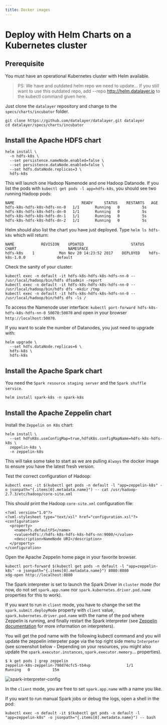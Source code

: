 ```yaml
---
title: Docker images
---
```


# Deploy with Helm Charts on a Kubernetes cluster

## Prerequisite

You must have an operational Kubernetes cluster with Helm available.

> PS: We have and outdated helm repo we need to update...
> If you still want to use this outdated repo, add --repo http://helm.datalayer.io to the kubectl command given here.

Just clone the `datalayer` repository and change to the `specs/charts/incubator` folder.

```
git clone https://github.com/datalayer/datalayer.git datalayer
cd datalayer/specs/charts/incubator
```

## Install the Apache HDFS chart

```
helm install \
  -n hdfs-k8s \
  --set persistence.nameNode.enabled=false \
  --set persistence.dataNode.enabled=false \
  --set hdfs.dataNode.replicas=3 \
  hdfs-k8s
```

This will launch one Hadoop Namenode and one Hadoop Datanode. If you list the pods with `kubectl get pods -l app=hdfs-k8s`, you should see two running Hadoop pods:

```
NAME                              READY     STATUS    RESTARTS   AGE
hdfs-k8s-hdfs-k8s-hdfs-nn-0   1/1       Running   0          5s
hdfs-k8s-hdfs-k8s-hdfs-dn-0   1/1       Running   0          5s
hdfs-k8s-hdfs-k8s-hdfs-dn-1   1/1       Running   0          5s
hdfs-k8s-hdfs-k8s-hdfs-dn-2   1/1       Running   0          5s
```

Helm should also list the chart you have just deployed. Type `helm ls hdfs-k8s` which will return:

```
NAME         	REVISION	UPDATED                 	STATUS  	CHART                     	NAMESPACE
hdfs-k8s   	1       	Mon Nov 20 14:23:52 2017	DEPLOYED	hdfs-k8s-1.0.0          	default  
```

Check the sanity of your cluster:

```
kubectl exec -n default -it hdfs-k8s-hdfs-k8s-hdfs-nn-0 -- /usr/local/hadoop/bin/hdfs dfsadmin -report
kubectl exec -n default -it hdfs-k8s-hdfs-k8s-hdfs-nn-0 -- /usr/local/hadoop/bin/hdfs dfs -mkdir /tmp
kubectl exec -n default -it hdfs-k8s-hdfs-k8s-hdfs-nn-0 -- /usr/local/hadoop/bin/hdfs dfs -ls /
```

To access the Namenode user interface: `kubectl port-forward hdfs-k8s-hdfs-k8s-hdfs-nn-0 50070:50070` and open in your browser `http://localhost:50070`.

If you want to scale the number of Datanodes, you just need to upgrade with:

```
helm upgrade \
  --set hdfs.dataNode.replicas=6 \
  hdfs-k8s \
  hdfs-k8s
```

## Install the Apache Spark chart

You need the `Spark resource staging server` and the `Spark shuffle service`.

```
helm install spark-k8s -n spark-k8s
```

## Install the Apache Zeppelin chart

Install the `Zeppelin on K8s` chart:

```
helm install \
  --set hdfsK8s.useConfigMap=true,hdfsK8s.configMapName=hdfs-k8s-hdfs-k8s \
  zeppelin-k8s \
  -n zeppelin-k8s
```

This will take some take to start as we are pulling `Always` the docker image to ensure you have the latest fresh version.

Test the correct configuration of Hadoop:

```
kubectl exec -it $(kubectl get pods -n default -l "app=zeppelin-k8s" -o jsonpath="{.items[0].metadata.name}") -- cat /usr/hadoop-2.7.3/etc/hadoop/core-site.xml
```

This should print the Hadoop `core-site.xml` configuration file:

```
<?xml version="1.0"?>
<?xml-stylesheet type="text/xsl" href="configuration.xsl"?>
<configuration>
  <property>
    <name>fs.defaultFS</name>
    <value>hdfs://hdfs-k8s-hdfs-k8s-hdfs-nn:9000/</value>
    <description>NameNode URI</description>
  </property>
</configuration>
```

Open the Apache Zeppelin home page in your favorite browser.

```
kubectl port-forward $(kubectl get pods -n default -l "app=zeppelin-k8s" -o jsonpath="{.items[0].metadata.name}") 8080:8080
xdg-open http://localhost:8080
```

The Spark interpreter is set to launch the Spark Driver in `cluster` mode (for now, do not set `spark.app.name` nor `spark.kubernetes.driver.pod.name` properties for this to work).

If you want to run in `client` mode, you have to change the set the `spark.submit.deployMode` property with `client` value, `spark.kubernetes.driver.pod.name` with the name of the pod where Zeppelin is running, and finally restart the Spark interpreter (see [Zeppelin documentation](https://zeppelin.apache.org/docs/latest/manual/interpreters.html) for more information on interpreters).

You will get the pod name with the following kubectl command and you will update the zeppelin interpeter page via the top right side menu `Interpeter` (see screenshot below - Depending on your resources, you might also update the `spark.executor.instances`, `spark.executor.memory`... properties).

```
$ k get pods | grep zeppelin
zeppelin-k8s-zeppelin-798d74cfc5-tb4vp                1/1       Running   0          15m
```

![spark-interpreter-config](/images/docker/spark-interpreter-config.png "spark-interpreter-config")

In the `client` mode, you are free to set `spark.app.name` with a name you like.

If you want to run manual Spark jobs or debug the logs, open a shell in the pod:

```
kubectl exec -n default -it $(kubectl get pods -n default -l "app=zeppelin-k8s" -o jsonpath="{.items[0].metadata.name}") -- bash
```
